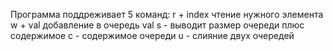 Программа поддреживает 5 команд:
r + index чтение нужного элемента
w + val добавление в очередь val
s - выводит размер очереди плюс содержимое
с - содержимое очереди
u - слияние двух очередей
